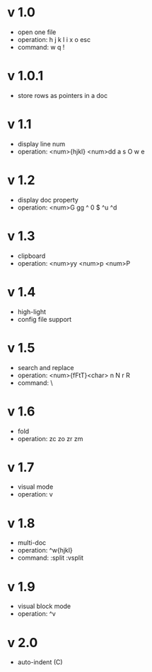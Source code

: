 # v 1.0

- open one file
- operation: h j k l i x o esc
- command: w q !

# v 1.0.1

- store rows as pointers in a doc

# v 1.1

- display line num
- operation: \<num\>{hjkl} \<num\>dd a s O w e

# v 1.2

- display doc property
- operation: \<num\>G gg ^ 0 $ ^u ^d

# v 1.3

- clipboard
- operation: \<num\>yy \<num\>p \<num\>P

# v 1.4

- high-light
- config file support

# v 1.5

- search and replace
- operation: \<num\>{fFtT}\<char\> n N r R
- command: \

# v 1.6

- fold
- operation: zc zo zr zm

# v 1.7

- visual mode
- operation: v

# v 1.8

- multi-doc
- operation: ^w{hjkl}
- command: :split :vsplit

# v 1.9

- visual block mode
- operation: ^v

# v 2.0

- auto-indent (C)
